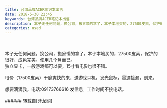 ```yaml
---
title: 台湾品牌ACER笔记本出售
date: 2018-5-30 22:45
keywords: 台湾品牌ACER笔记本出售
description: 本子无任何问题，换公司，搬家懒的拿了，本子本地买的，27500皮索，保护的很好，成色完美。使用几个月而已。独立显卡，一般游戏都可以要，15寸看电影也很不错。甩价（17500皮索）干脆爽快的来，送游戏耳机，发光鼠标，墨迹捡漏，别来。想要滴滴我，电话:09173766616 发信息，工作时间不接电话。
categories: used
---
```

<td class="t_f" id="postmessage_1377301">

<br/>
<br/>
本子无任何问题，换公司，搬家懒的拿了，本子本地买的，27500皮索，保护的很好，成色完美。使用几个月而已。<br/>
独立显卡，一般游戏都可以要，15寸看电影也很不错。<br/>
<br/>
甩价（17500皮索）干脆爽快的来，送游戏耳机，发光鼠标，墨迹捡漏，别来。<br/>
<br/>
想要滴滴我，电话:09173766616 发信息，工作时间不接电话。<br/>
<br/>
<img alt="" border="0" class="zoom" data-cf-modified-2386ca4474596fea54c08b2c-="" file="http://www.flw.ph/data/appbyme/upload/image/201805/30/Dq0XZ7g1cwoU.jpg" id="aimg_LkvTs" lazyloadthumb="1" onclick="" onmouseover="" src="http://www.flw.ph/data/appbyme/upload/image/201805/30/Dq0XZ7g1cwoU.jpg"/><br/>
<img alt="" border="0" class="zoom" data-cf-modified-2386ca4474596fea54c08b2c-="" file="http://www.flw.ph/data/appbyme/upload/image/201805/30/LgHiiOqUn1Qi.jpg" id="aimg_mY88a" lazyloadthumb="1" onclick="" onmouseover="" src="http://www.flw.ph/data/appbyme/upload/image/201805/30/LgHiiOqUn1Qi.jpg"/><br/>
<img alt="" border="0" class="zoom" data-cf-modified-2386ca4474596fea54c08b2c-="" file="http://www.flw.ph/data/appbyme/upload/image/201805/30/NxBIj1NwkSQn.jpg" id="aimg_EnmF9" lazyloadthumb="1" onclick="" onmouseover="" src="http://www.flw.ph/data/appbyme/upload/image/201805/30/NxBIj1NwkSQn.jpg"/><br/>
<img alt="" border="0" class="zoom" data-cf-modified-2386ca4474596fea54c08b2c-="" file="http://www.flw.ph/data/appbyme/upload/image/201805/30/wVQ6JKrzIlPb.jpg" id="aimg_cgRhL" lazyloadthumb="1" onclick="" onmouseover="" src="http://www.flw.ph/data/appbyme/upload/image/201805/30/wVQ6JKrzIlPb.jpg"/><br/>
<img alt="" border="0" class="zoom" data-cf-modified-2386ca4474596fea54c08b2c-="" file="http://www.flw.ph/data/appbyme/upload/image/201805/30/DKafywW8ae2U.jpg" id="aimg_lmjmj" lazyloadthumb="1" onclick="" onmouseover="" src="http://www.flw.ph/data/appbyme/upload/image/201805/30/DKafywW8ae2U.jpg"/><br/>
</td>
###### 转载自[菲龙网]